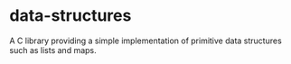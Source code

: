 # data-structures
A C library providing a simple implementation of primitive data structures such as lists and maps.
